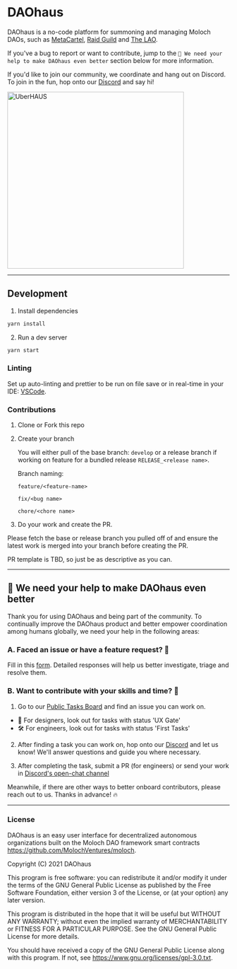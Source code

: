 # DAOhaus

DAOhaus is a no-code platform for summoning and managing Moloch DAOs, such as [MetaCartel](https://app.daohaus.club/dao/0x1/0x4570b4faf71e23942b8b9f934b47ccedf7540162), [Raid Guild](https://app.daohaus.club/dao/0x64/0xfe1084bc16427e5eb7f13fc19bcd4e641f7d571f) and [The LAO](https://app.daohaus.club/dao/0x1/0x8f56682a50becb1df2fb8136954f2062871bc7fc).

If you've a bug to report or want to contribute, jump to the `🙏 We need your help to make DAOhaus even better` section below for more information.

If you'd like to join our community, we coordinate and hang out on Discord. To join in the fun, hop onto our [Discord](https://discord.gg/gWH4vt3tWE) and say hi!

<a href="https://app.daohaus.club/dao/0x64/0x4bec8e49aa44bb520bd5e29d6358e22464b5eb68">
  <img width="400px" src="https://daopreview.com/api/canvas?chainId=0x64&address=0x4bec8e49aa44bb520bd5e29d6358e22464b5eb68" alt="UberHAUS" />
</a>

---

## Development

1. Install dependencies

```bash
yarn install
```

2. Run a dev server

```bash
yarn start
```

### Linting

Set up auto-linting and prettier to be run on file save or in real-time in your IDE:
[VSCode](https://marketplace.visualstudio.com/items?itemName=esbenp.prettier-vscode).

### Contributions

1. Clone or Fork this repo

2. Create your branch

   You will either pull of the base branch: `develop` or a release branch if working on feature for a bundled release `RELEASE_<release name>`.

   Branch naming:

   `feature/<feature-name>`

   `fix/<bug name>`

   `chore/<chore name>`

3. Do your work and create the PR.

Please fetch the base or release branch you pulled off of and ensure the latest work is merged into your branch before creating the PR.

PR template is TBD, so just be as descriptive as you can.

---

## 🙏 We need your help to make DAOhaus even better

Thank you for using DAOhaus and being part of the community. To continually improve the DAOhaus product and better empower coordination among humans globally, we need your help in the following areas:

### A. Faced an issue or have a feature request? 🤖

Fill in this [form](https://github.com/HausDAO/daohaus-app/issues/new?assignees=&labels=bug&template=bug_report.md&title=). Detailed responses will help us better investigate, triage and resolve them.

### B. Want to contribute with your skills and time? 💪

1. Go to our [Public Tasks Board](https://github.com/orgs/HausDAO/projects/4/views/2) and find an issue you can work on.
* 🎨 For designers, look out for tasks with status 'UX Gate'
* 🛠 For engineers, look out for tasks with status 'First Tasks'

2. After finding a task you can work on, hop onto our [Discord](https://discord.gg/FFzckS7GdA) and let us know! We'll answer questions and guide you where necessary.

3. After completing the task, submit a PR (for engineers) or send your work in [Discord's open-chat channel](https://discord.gg/gWH4vt3tWE)

Meanwhile, if there are other ways to better onboard contributors, please reach out to us. Thanks in advance! 🔥

--- 

### License

DAOhaus is an easy user interface for decentralized autonomous organizations built on the Moloch DAO framework smart contracts <https://github.com/MolochVentures/moloch>.

Copyright (C) 2021 DAOhaus

This program is free software: you can redistribute it and/or modify
it under the terms of the GNU General Public License as published by
the Free Software Foundation, either version 3 of the License, or
(at your option) any later version.

This program is distributed in the hope that it will be useful
but WITHOUT ANY WARRANTY; without even the implied warranty of
MERCHANTABILITY or FITNESS FOR A PARTICULAR PURPOSE.  See the
GNU General Public License for more details.

You should have received a copy of the GNU General Public License
along with this program.  If not, see <https://www.gnu.org/licenses/gpl-3.0.txt>.
